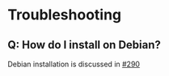 # Troubleshooting

## Q: How do I install on Debian?
Debian installation is discussed in [#290](https://github.com/GoogleChrome/puppeteer/issues/290)

